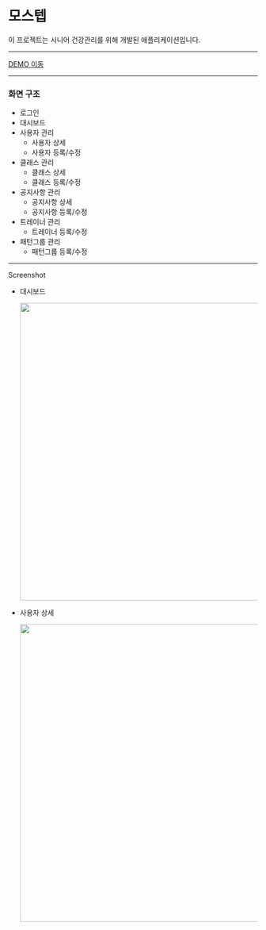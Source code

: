 # 모스텝

이 프로젝트는 시니어 건강관리를 위해 개발된 애플리케이션입니다.

---

<a href="https://haemi-jeon.github.io/PF-02/" target="_blank">DEMO 이동</a>

---

### 화면 구조

- 로그인
- 대시보드
- 사용자 관리
  - 사용자 상세
  - 사용자 등록/수정
- 클래스 관리
  - 클래스 상세
  - 클래스 등록/수정
- 공지사항 관리
  - 공지사항 상세
  - 공지사항 등록/수정
- 트레이너 관리
  - 트레이너 등록/수정
- 패턴그룹 관리
  - 패턴그룹 등록/수정

---

Screenshot

- 대시보드

  <img src="https://github.com/user-attachments/assets/b9f87b9d-d143-4261-b106-73195586ad9c" width="600px" />

- 사용자 상세

  <img src="https://github.com/user-attachments/assets/19deff63-f68f-43f2-8a5f-43277b092001" width="600px" />
